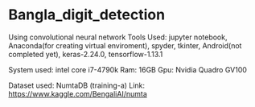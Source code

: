 # Bangla_digit_detection
Using convolutional neural network
Tools Used: jupyter notebook, Anaconda(for creating virtual enviroment), spyder, tkinter, Android(not completed yet), keras-2.24.0, tensorflow-1.13.1

System used: intel core i7-4790k
	     Ram: 16GB
	     Gpu: Nvidia Quadro GV100

Dataset used: NumtaDB (training-a) Link: https://www.kaggle.com/BengaliAI/numta

